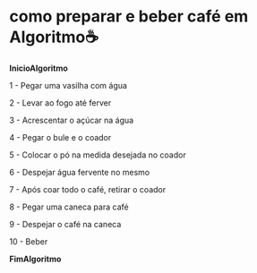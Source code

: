 # como preparar e beber café em Algoritmo☕

**InicioAlgoritmo**

1 - Pegar uma vasilha com água

2 - Levar ao fogo até ferver

3 - Acrescentar o açúcar na água

4 - Pegar o bule e o coador

5 - Colocar o pó na medida desejada no coador

6 - Despejar água fervente no mesmo

7 - Após coar todo o café, retirar o coador

8 - Pegar uma caneca para café

9 - Despejar o café na caneca

10 - Beber

**FimAlgoritmo**